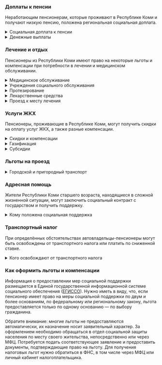 ### Доплаты к пенсии
Неработающим пенсионерам, которые проживают в Республике Коми и получают низкую пенсию, положена региональная социальная доплата.
<details>
<summary>Социальная доплата к пенсии</summary>
В Республике Коми региональный прожиточный минимум пенсионера выше общефедерального. Поэтому неработающим пенсионерам с низким размером пенсии производится региональная социальная доплата к пенсии — 12 645 рублей. Для её назначения в настоящее время необходимо обращаться в органы социальной защиты населения. А с 2022 года доплата будет назначаться автоматически.
</details>
<details>
<summary>Денежные выплаты</summary>
Если пенсионер относится к льготной категории, ему полагается ежемесячная денежная выплата (ЕДВ), которая регулярно индексируется.

В [Республике Коми](https://docs.cntd.ru/document/802019193) ветеранам труда выплачивается ежемесячно 530 рублей. Ветеранам труда республики, а также одиноко проживающим гражданам пожилого возраста, достигшим 80 лет, полагается выплата 404 рубля. Труженики тыла получают 1413 рублей, а жертвы политических репрессий — 832 рубля.

ЕДВ в указанном размере выплачивают в случае, если пенсионер отказался от предоставления ему социальных услуг в натуральной форме. При желании их получения выплата уменьшается: услуги по изготовлению и ремонту зубных протезов — для всех категорий льготников на 23 рубля; лекарственное обеспечение — на 688 рублей для тружеников тыла и 401 рубль — для жертв политических репрессий; санаторно-курортное лечение — на 115 рублей для тружеников тыла.
</details>

### Лечение и отдых
Пенсионеры из Республики Коми имеют право на некоторые льготы и компенсации при потребности в лечении и медицинском обслуживании.
<details>
<summary>Медицинское обслуживание</summary>
В [Республике Коми](https://docs.cntd.ru/document/802019193) ветераны труда и ветераны труда республики, труженики тыла и одиноко проживающие граждане, достигшие возраста 80 лет, сохраняют право на обслуживание в поликлиниках и других медицинских учреждениях, к которым они были прикреплены в период работы до выхода на пенсию. Оказание медицинской помощи вне очереди полагается в Коми жертвам политических репрессий, ветеранам труда, труженикам тыла, одиноко проживающим гражданам, достигшим возраста 80 лет, и детям войны.
</details>
<details>
<summary>Учреждения социального обслуживания</summary>
Право на внеочередной приём в дома-интернаты для престарелых и инвалидов, учреждения социального обслуживания предоставляется жертвам политических репрессий и детям войны Республики Коми.
</details>
<details>
<summary>Протезирование</summary>
В Коми бесплатное зубопротезирование полагается труженикам тыла, ветеранам труда и ветеранам труда республики, жертвам политических репрессий и одиноко проживающим гражданам, достигшим возраста 80 лет, если они не отказались от предоставления этой социальной услуги в пользу денежной компенсации.
</details>
<details>
<summary>Лекарственные средства</summary>
В Республике Коми пенсионеров, не имеющих инвалидности, обеспечивают необходимыми им по медицинским показаниям средствами реабилитации.

В [Республике Коми](https://docs.cntd.ru/document/802019193) труженикам тыла и жертвам политических репрессий полагается лекарственное обеспечение по рецептам врача, а труженикам тыла —также санаторно-курортное лечение, если они не отказались от этой социальной услуги в пользу денежной компенсации.
</details>
<details>
<summary>Проезд к месту лечения</summary>
В [Республике Коми](https://docs.cntd.ru/document/802019193) пенсионерам, страдающим онкологическими заболеваниями, если они проживают в труднодоступных местностях, возмещаются расходы на проезд к месту обследования и лечения в медицинские организации республики, оказывающие специализированную онкологическую помощь, и обратно.
</details>

### Услуги ЖКХ
Пенсионеры, проживающие в Республике Коми, могут получить скидки на оплату услуг ЖКХ, а также разные компенсации. 
<details>
<summary>Скидки и компенсации</summary>
В [Республике Коми](https://docs.cntd.ru/document/802019193) труженикам тыла, ветеранам труда, жертвам политических репрессий и членам их семей, ветеранам труда республики и одиноко проживающим гражданам, достигшим возраста 80 лет, выплачивают компенсацию на оплату жилья и коммунальных услуг. Её размер зависит от льготной категории и климатической зоны, в которой проживает пенсионер. Размер компенсации составляет от 450 до 3275 рублей в месяц.

В Республике Коми компенсация выплачивается в фиксированном размере одиноко проживающим пенсионерам старше 70 лет. В зависимости от возраста и климатической зоны проживания она составляет от 133 до 289 рублей. Льгота распространяется также на граждан указанного возраста, семья которых состоит из неработающих граждан пенсионного возраста, инвалидов I и II групп.
</details>
<details>
<summary>Газификация</summary>
В [Республике Коми](https://docs.cntd.ru/document/819052169) одиноко проживающим или малообеспеченным пенсионерам, семьям, состоящим только из пенсионеров, участникам и инвалидам ВОВ, ветеранам и инвалидам боевых действий выплачивается единовременная материальная помощь на газификацию жилья. Компенсируются фактически произведённые затраты, но не более 30 000 рублей, а малоимущим — не более 50 000 рублей.
</details>
<details>
<summary>Субсидии</summary>
В [Республике Коми](https://docs.cntd.ru/document/424054957?marker) пенсионеры могут оформить субсидию на оплату услуг ЖКХ, если тратят на «коммуналку» свыше 22% совокупного дохода семьи.
</details>

### Льготы на проезд
<details>
<summary>Городской и пригородный транспорт</summary>
В [Республике Коми](https://docs.cntd.ru/document/819088257) право льготного проезда на автомобильном транспорте общего пользования (кроме такси) по социальным проездным билетам предоставляется: малоимущим пенсионерам или одиноко проживающим, достигшим возраста 80 лет, ветеранам труда и ветеранам труда республики, труженикам тыла и жертвам политических репрессий.
</details>

### Адресная помощь
Жители Республики Коми старшего возраста, находящиеся в сложной жизненной ситуации, могут заключить социальный контракт с государством и получить поддержку.
<details>
<summary>Кому положена социальная поддержка</summary>
Пенсионерам, оказавшимся в трудной жизненной ситуации по не зависящим от них причинам или в связи со стихийным бедствием, экстремальной ситуацией, оказывается адресная помощь. Она предоставляется путём выплаты пособий либо в натуральной форме (обеспечение одеждой, обувью, лекарствами, организация лечения и ухода, проведение ремонта жилья или установка приборов учёта и пр.). С нуждающимися пенсионерами может быть заключён социальный контракт.
</details>

### Транспортный налог
При определённых обстоятельствах автовладельцы-пенсионеры могут быть освобождены от транспортного налога или платить по сниженной ставке. 
<details>
<summary>Кого освобождают от транспортного налога</summary>
В [Республике Коми](https://www.nalog.gov.ru/rn77/service/tax/d1026684/) участники ВОВ и чернобыльцы освобождаются от уплаты налога на одно принадлежащее им транспортное средство. Инвалиды I и II групп, инвалиды с детства не уплачивают налог на одно транспортное средство с мощностью двигателя не более 135 л. с. На авто, в котором в качестве моторного топлива используется природный газ, налог начисляется в размере 50%.
</details>

### Как оформить льготы и компенсации 
Информация о предоставлении мер социальной поддержки размещается в Единой государственной информационной системе социального обеспечения ([ЕГИССО](http://egisso.ru/site/client/#/)). Нужно иметь в виду, что, если пенсионер имеет право на меры социальной поддержки по двум и более основаниям, по федеральному или региональному закону, льгота предоставляется только по одному основанию — по выбору гражданина.

Обратите внимание: многие льготы не предоставляются автоматически, их назначение носит заявительный характер. За оформлением необходимо обращаться в отдел социальной защиты населения по месту своего жительства, непосредственно или через МФЦ. Потребуется подать соответствующее заявление и предоставить документы, подтверждающие право на льготу. Для получения налоговых льгот нужно обратиться в ФНС, в том числе через МФЦ или личный кабинет налогоплательщика.
